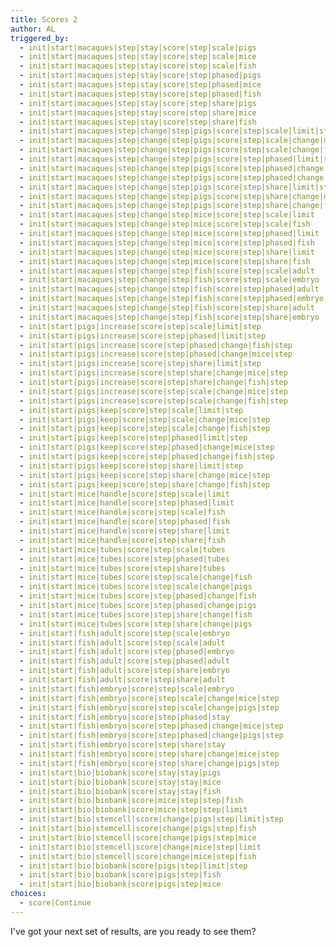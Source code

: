 ```yaml
---
title: Scores 2
author: AL
triggered_by:
  - init|start|macaques|step|stay|score|step|scale|pigs
  - init|start|macaques|step|stay|score|step|scale|mice
  - init|start|macaques|step|stay|score|step|scale|fish
  - init|start|macaques|step|stay|score|step|phased|pigs
  - init|start|macaques|step|stay|score|step|phased|mice
  - init|start|macaques|step|stay|score|step|phased|fish
  - init|start|macaques|step|stay|score|step|share|pigs
  - init|start|macaques|step|stay|score|step|share|mice
  - init|start|macaques|step|stay|score|step|share|fish
  - init|start|macaques|step|change|step|pigs|score|step|scale|limit|step
  - init|start|macaques|step|change|step|pigs|score|step|scale|change|mice|step
  - init|start|macaques|step|change|step|pigs|score|step|scale|change|fish|step
  - init|start|macaques|step|change|step|pigs|score|step|phased|limit|step
  - init|start|macaques|step|change|step|pigs|score|step|phased|change|mice|step
  - init|start|macaques|step|change|step|pigs|score|step|phased|change|fish|step
  - init|start|macaques|step|change|step|pigs|score|step|share|limit|step
  - init|start|macaques|step|change|step|pigs|score|step|share|change|mice|step
  - init|start|macaques|step|change|step|pigs|score|step|share|change|fish|step
  - init|start|macaques|step|change|step|mice|score|step|scale|limit
  - init|start|macaques|step|change|step|mice|score|step|scale|fish
  - init|start|macaques|step|change|step|mice|score|step|phased|limit
  - init|start|macaques|step|change|step|mice|score|step|phased|fish
  - init|start|macaques|step|change|step|mice|score|step|share|limit
  - init|start|macaques|step|change|step|mice|score|step|share|fish
  - init|start|macaques|step|change|step|fish|score|step|scale|adult
  - init|start|macaques|step|change|step|fish|score|step|scale|embryo
  - init|start|macaques|step|change|step|fish|score|step|phased|adult
  - init|start|macaques|step|change|step|fish|score|step|phased|embryo
  - init|start|macaques|step|change|step|fish|score|step|share|adult
  - init|start|macaques|step|change|step|fish|score|step|share|embryo
  - init|start|pigs|increase|score|step|scale|limit|step
  - init|start|pigs|increase|score|step|phased|limit|step
  - init|start|pigs|increase|score|step|phased|change|fish|step
  - init|start|pigs|increase|score|step|phased|change|mice|step
  - init|start|pigs|increase|score|step|share|limit|step
  - init|start|pigs|increase|score|step|share|change|mice|step
  - init|start|pigs|increase|score|step|share|change|fish|step
  - init|start|pigs|increase|score|step|scale|change|mice|step
  - init|start|pigs|increase|score|step|scale|change|fish|step
  - init|start|pigs|keep|score|step|scale|limit|step
  - init|start|pigs|keep|score|step|scale|change|mice|step
  - init|start|pigs|keep|score|step|scale|change|fish|step
  - init|start|pigs|keep|score|step|phased|limit|step
  - init|start|pigs|keep|score|step|phased|change|mice|step
  - init|start|pigs|keep|score|step|phased|change|fish|step
  - init|start|pigs|keep|score|step|share|limit|step
  - init|start|pigs|keep|score|step|share|change|mice|step
  - init|start|pigs|keep|score|step|share|change|fish|step
  - init|start|mice|handle|score|step|scale|limit
  - init|start|mice|handle|score|step|phased|limit
  - init|start|mice|handle|score|step|scale|fish
  - init|start|mice|handle|score|step|phased|fish
  - init|start|mice|handle|score|step|share|limit
  - init|start|mice|handle|score|step|share|fish
  - init|start|mice|tubes|score|step|scale|tubes
  - init|start|mice|tubes|score|step|phased|tubes
  - init|start|mice|tubes|score|step|share|tubes
  - init|start|mice|tubes|score|step|scale|change|fish
  - init|start|mice|tubes|score|step|scale|change|pigs
  - init|start|mice|tubes|score|step|phased|change|fish
  - init|start|mice|tubes|score|step|phased|change|pigs
  - init|start|mice|tubes|score|step|share|change|fish
  - init|start|mice|tubes|score|step|share|change|pigs
  - init|start|fish|adult|score|step|scale|embryo
  - init|start|fish|adult|score|step|scale|adult
  - init|start|fish|adult|score|step|phased|embryo
  - init|start|fish|adult|score|step|phased|adult
  - init|start|fish|adult|score|step|share|embryo
  - init|start|fish|adult|score|step|share|adult
  - init|start|fish|embryo|score|step|scale|embryo
  - init|start|fish|embryo|score|step|scale|change|mice|step
  - init|start|fish|embryo|score|step|scale|change|pigs|step
  - init|start|fish|embryo|score|step|phased|stay
  - init|start|fish|embryo|score|step|phased|change|mice|step
  - init|start|fish|embryo|score|step|phased|change|pigs|step
  - init|start|fish|embryo|score|step|share|stay
  - init|start|fish|embryo|score|step|share|change|mice|step
  - init|start|fish|embryo|score|step|share|change|pigs|step
  - init|start|bio|biobank|score|stay|stay|pigs
  - init|start|bio|biobank|score|stay|stay|mice
  - init|start|bio|biobank|score|stay|stay|fish
  - init|start|bio|biobank|score|mice|step|step|fish
  - init|start|bio|biobank|score|mice|step|step|limit
  - init|start|bio|stemcell|score|change|pigs|step|limit|step
  - init|start|bio|stemcell|score|change|pigs|step|fish
  - init|start|bio|stemcell|score|change|pigs|step|mice
  - init|start|bio|stemcell|score|change|mice|step|limit
  - init|start|bio|stemcell|score|change|mice|step|fish
  - init|start|bio|biobank|score|pigs|step|limit|step
  - init|start|bio|biobank|score|pigs|step|fish
  - init|start|bio|biobank|score|pigs|step|mice
choices:
  - score|Continue
---
```

I've got your next set of results, are you ready to see them?
